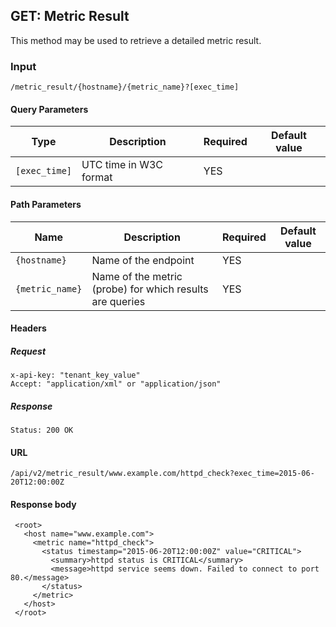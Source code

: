 
## GET: Metric Result

This method may be used to retrieve a detailed metric result.

### Input

```
/metric_result/{hostname}/{metric_name}?[exec_time]
```

#### Query Parameters

Type            | Description             | Required | Default value
--------------- | ----------------------- | -------- | -------------
`[exec_time]`   | UTC time in W3C format  | YES      |

#### Path Parameters

Name             | Description                                              | Required | Default value
---------------- | -------------------------------------------------------- | -------- | -------------
`{hostname}`     | Name of the endpoint                                     | YES      |
`{metric_name}`  | Name of the metric (probe) for which results are queries | YES      |


#### Headers

##### Request
```
x-api-key: "tenant_key_value"
Accept: "application/xml" or "application/json"
```

##### Response
```
Status: 200 OK
```

#### URL
`/api/v2/metric_result/www.example.com/httpd_check?exec_time=2015-06-20T12:00:00Z`


#### Response body

```
 <root>
   <host name="www.example.com">
     <metric name="httpd_check">
       <status timestamp="2015-06-20T12:00:00Z" value="CRITICAL">
         <summary>httpd status is CRITICAL</summary>
         <message>httpd service seems down. Failed to connect to port 80.</message>
       </status>
     </metric>
   </host>
 </root>
```

